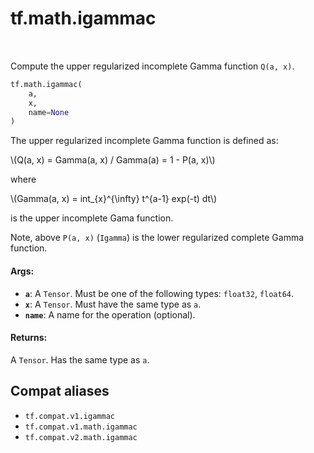 <div itemscope itemtype="http://developers.google.com/ReferenceObject">
<meta itemprop="name" content="tf.math.igammac" />
<meta itemprop="path" content="Stable" />
</div>

# tf.math.igammac

<!-- Insert buttons and diff -->

<table class="tfo-notebook-buttons tfo-api" align="left">
</table>



Compute the upper regularized incomplete Gamma function `Q(a, x)`.

``` python
tf.math.igammac(
    a,
    x,
    name=None
)
```



<!-- Placeholder for "Used in" -->

The upper regularized incomplete Gamma function is defined as:

\\(Q(a, x) = Gamma(a, x) / Gamma(a) = 1 - P(a, x)\\)

where

\\(Gamma(a, x) = int_{x}^{\infty} t^{a-1} exp(-t) dt\\)

is the upper incomplete Gama function.

Note, above `P(a, x)` (`Igamma`) is the lower regularized complete
Gamma function.

#### Args:


* <b>`a`</b>: A `Tensor`. Must be one of the following types: `float32`, `float64`.
* <b>`x`</b>: A `Tensor`. Must have the same type as `a`.
* <b>`name`</b>: A name for the operation (optional).


#### Returns:

A `Tensor`. Has the same type as `a`.


## Compat aliases

* `tf.compat.v1.igammac`
* `tf.compat.v1.math.igammac`
* `tf.compat.v2.math.igammac`

